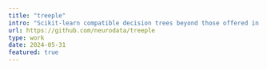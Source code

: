```yaml
---
title: "treeple"
intro: "Scikit-learn compatible decision trees beyond those offered in scikit-learn."
url: https://github.com/neurodata/treeple
type: work
date: 2024-05-31
featured: true
---
```

